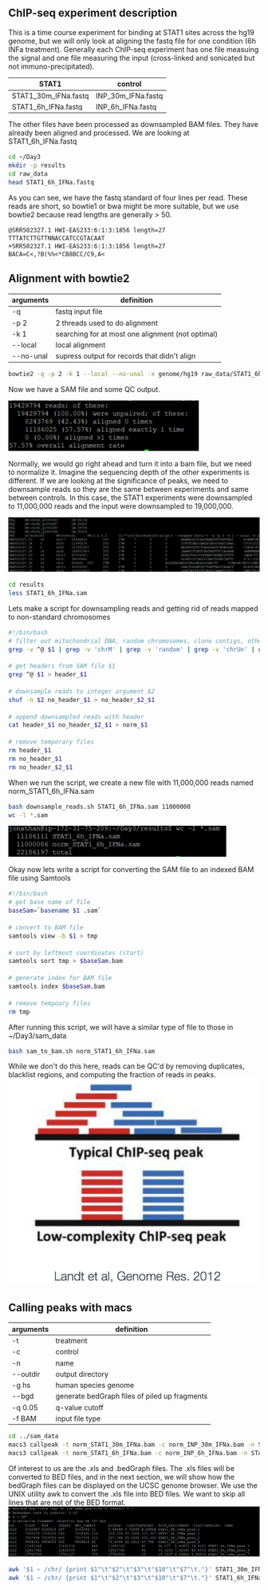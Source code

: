 ## ChIP-seq experiment description
This is a time course experiment for binding at STAT1 sites across the hg19 genome, but we will only look at aligning the fastq file for one condition (6h INFa treatment). Generally each ChIP-seq experiment has one file measuing the signal and one file measuring the input (cross-linked and sonicated but not immuno-precipitated).

| STAT1  | control |
| ------------- | ------------- |
| STAT1_30m_IFNa.fastq  | INP_30m_IFNa.fastq  |
| STAT1_6h_IFNa.fastq  | INP_6h_IFNa.fastq  |

The other files have been processed as downsampled BAM files. They have already been aligned and processed. We are looking at STAT1_6h_IFNa.fastq
```Bash
cd ~/Day3
mkdir -p results 
cd raw_data
head STAT1_6h_IFNa.fastq
```
As you can see, we have the fastq standard of four lines per read. These reads are short, so bowtie1 or bwa might be more suitable, but we use bowtie2 because read lengths are generally > 50. 
```
@SRR502327.1 HWI-EAS233:6:1:3:1856 length=27
TTTATCTTGTTNNACCATCCGTACAAT
+SRR502327.1 HWI-EAS233:6:1:3:1856 length=27
BACA=C<,?B(%%<*CB8BCC/C9,A<
```
## Alignment with bowtie2
| arguments  | definition |
| ------------- | ------------- |
| -q  | fastq input file  |
| -p  2 |  2 threads used to do alignment |
| -k  1 | searching for at most one alignment (not optimal)  |
| --local  | local alignment  |
| --no-unal | supress output for records that didn't align | 

```Bash
bowtie2 -q -p 2 -k 1 --local --no-unal -x genome/hg19 raw_data/STAT1_6h_IFNa.fastq > results/STAT1_6h_IFNa.sam
```


Now we have a SAM file and some QC output.

![alt text](../img/alignment_bowtie2.png)

Normally, we would go right ahead and turn it into a bam file, but we need to normalize it. Imagine the sequencing depth of the other experiments is different. If we are looking at the significance of peaks, we need to downsample reads so they are the same between experiments and same between controls. In this case, the STAT1 experiments were downsampled to 11,000,000 reads and the input were downsampled to 19,000,000.

![alt text](../img/sam_output.png)

```Bash
cd results
less STAT1_6h_IFNa.sam
```
Lets make a script for downsampling reads and getting rid of reads mapped to non-standard chromosomes 
```Bash
#!/bin/bash
# filter out mitochondrial DNA, random chromosomes, clone contigs, other alignments and headers from SAM file $1
grep -v ^@ $1 | grep -v 'chrM' | grep -v 'random' | grep -v 'chrUn' | grep -v 'XS' > no_header_$1

# get headers from SAM file $1
grep ^@ $1 > header_$1

# downsample reads to integer argument $2
shuf -n $2 no_header_$1 > no_header_$2_$1

# append downsampled reads with header
cat header_$1 no_header_$2_$1 > norm_$1

# remove temporary files
rm header_$1
rm no_header_$1
rm no_header_$2_$1
```
When we run the script, we create a new file with 11,000,000 reads named norm_STAT1_6h_IFNa.sam
```Bash
bash downsample_reads.sh STAT1_6h_IFNa.sam 11000000
wc -l *.sam
```
![alt text](../img/wcl_sam.png)

Okay now lets write a script for converting the SAM file to an indexed BAM file using Samtools
```Bash
#!/bin/bash
# get base name of file
baseSam=`basename $1 .sam`

# convert to BAM file
samtools view -b $1 > tmp

# sort by leftmost coordinates (start)
samtools sort tmp > $baseSam.bam

# generate index for BAM file
samtools index $baseSam.bam

# remove tempoary files
rm tmp
```
After running this script, we will have a similar type of file to those in ~/Day3/sam_data
```Bash
bash sam_to_bam.sh norm_STAT1_6h_IFNa.sam
```
While we don't do this here, reads can be QC'd by removing duplicates, blacklist regions, and computing the fraction of reads in peaks. 
![alt text](../img/mappable.png)

## Calling peaks with macs 
| arguments  | definition |
| ------------- | ------------- |
| -t | treatment |
| -c | control |
| -n | name |
| --outdir | output directory | 
| -g hs | human species genome |
| --bgd | generate bedGraph files of piled up fragments | 
| -q 0.05 | q-value cutoff | 
| -f BAM | input file type | 
```Bash
cd ../sam_data
macs3 callpeak -t norm_STAT1_30m_IFNa.bam -c norm_INP_30m_IFNa.bam -n STAT1_30m_IFNa --outdir . -g hs --bdg -q 0.05 -f BAM
macs3 callpeak -t norm_STAT1_6h_IFNa.bam -c norm_INP_6h_IFNa.bam -n STAT1_6h_IFNa --outdir . -g hs --bdg -q 0.05 -f BAM
```
Of interest to us are the .xls and .bedGraph files. The .xls files will be converted to BED files, and in the next section, we will show how the bedGraph files can be displayed on the UCSC genome browser. We use the UNIX utility awk to convert the .xls file into BED files. We want to skip all lines that are not of the BED format. 
![alt text](../img/macs_output.png)
```Bash
awk '$1 ~ /chr/ {print $1"\t"$2"\t"$3"\t"$10"\t"$7"\t."}' STAT1_30m_IFNa_peaks.xls > STAT1_30m_IFNa_peaks.bed
awk '$1 ~ /chr/ {print $1"\t"$2"\t"$3"\t"$10"\t"$7"\t."}' STAT1_6h_IFNa_peaks.xls > STAT1_6h_IFNa_peaks.bed
```
